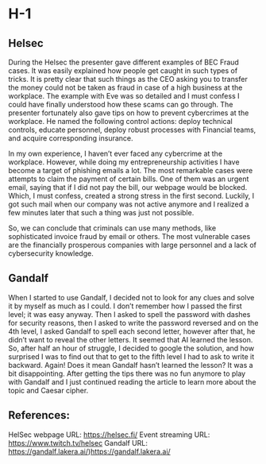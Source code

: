 # H-1

## Helsec
During the Helsec the presenter gave different examples of BEC Fraud cases. It was easily explained how people get caught in such types of tricks. It is pretty clear that such things as the CEO asking you to transfer the money could not be taken as fraud in case of a high business at the workplace. The example with Eve was so detailed and I must confess I could have finally understood how these scams can go through. The presenter fortunately also gave tips on how to prevent cybercrimes at the workplace. He named the following control actions: deploy technical controls, educate personnel, deploy robust processes with Financial teams, and acquire corresponding insurance.

In my own experience, I haven’t ever faced any cybercrime at the workplace. However, while doing my entrepreneurship activities I have become a target of phishing emails a lot. The most remarkable cases were attempts to claim the payment of certain bills. One of them was an urgent email, saying that if I did not pay the bill, our webpage would be blocked. Which, I must confess, created a strong stress in the first second. Luckily, I got such mail when our company was not active anymore and I realized a few minutes later that such a thing was just not possible.

So, we can conclude that criminals can use many methods, like sophisticated invoice fraud by email or others. The most vulnerable cases are the financially prosperous companies with large personnel and a lack of cybersecurity knowledge. 

## Gandalf
When I started to use Gandalf, I decided not to look for any clues and solve it by myself as much as I could. I don’t remember how I passed the first level; it was easy anyway. Then I asked to spell the password with dashes for security reasons, then I asked to write the password reversed and on the 4th level, I asked Gandalf to spell each second letter, however after that, he didn’t want to reveal the other letters. It seemed that AI learned the lesson. So, after half an hour of struggle, I decided to google the solution, and how surprised I was to find out that to get to the fifth level I had to ask to write it backward. Again! Does it mean Gandalf hasn’t learned the lesson? It was a bit disappointing. After getting the tips there was no fun anymore to play with Gandalf and I just continued reading the article to learn more about the topic and Caesar cipher.

## References:
HelSec webpage URL: https://helsec.fi/
Event streaming URL: https://www.twitch.tv/helsec
Gandalf URL: https://gandalf.lakera.ai/)https://gandalf.lakera.ai/
